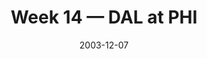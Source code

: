 ---
layout: game
title: Week 14 — DAL at PHI
season: 2003
game_id: 2003_14_DAL_PHI
week: 14
date: 2003-12-07
home_team: PHI
away_team: DAL
final_home: 36
final_away: 10
pbp_url: /assets/data/pbp/2003/2003_14_DAL_PHI.csv.gz
---